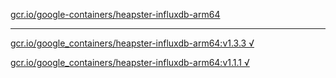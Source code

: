 [gcr.io/google-containers/heapster-influxdb-arm64](https://hub.docker.com/r/sqeven/heapster-influxdb-arm64/tags/) 

----
[gcr.io/google_containers/heapster-influxdb-arm64:v1.3.3 √](https://hub.docker.com/r/sqeven/heapster-influxdb-arm64/tags/)

[gcr.io/google_containers/heapster-influxdb-arm64:v1.1.1 √](https://hub.docker.com/r/sqeven/heapster-influxdb-arm64/tags/)

